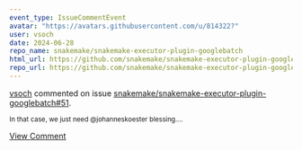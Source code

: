 ```yaml
---
event_type: IssueCommentEvent
avatar: "https://avatars.githubusercontent.com/u/814322?"
user: vsoch
date: 2024-06-28
repo_name: snakemake/snakemake-executor-plugin-googlebatch
html_url: https://github.com/snakemake/snakemake-executor-plugin-googlebatch/pull/51
repo_url: https://github.com/snakemake/snakemake-executor-plugin-googlebatch
---
```


<a href='https://github.com/vsoch' target='_blank'>vsoch</a> commented on issue <a href='https://github.com/snakemake/snakemake-executor-plugin-googlebatch/pull/51' target='_blank'>snakemake/snakemake-executor-plugin-googlebatch#51</a>.

<small>In that case, we just need @johanneskoester blessing....</small>

<a href='https://github.com/snakemake/snakemake-executor-plugin-googlebatch/pull/51' target='_blank'>View Comment</a>